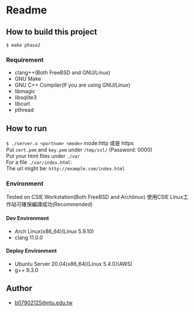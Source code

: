 # Readme
## How to build this project
`
$ make phase2
`
### Requirement
* clang++(Both FreeBSD and GNU/Linux)
* GNU Make
* GNU C++ Compiler(If you are using GNU/Linux)
* libmagic
* libsqlite3
* libcurl
* pthread
## How to run
`
$ ./server.o <portnum> <mode>
`
mode:http 或是 https \
Put  `cert.pem` and `key.pem` under `/tmp/ssl/` (Password: 0000)\
Put your html files under `./var` \
For a file `./var/index.html`: \
The url might be: `http://example.com/index.html`

### Environment
Tested on CSIE Workstation(Both FreeBSD and Archlinux) 
使用CSIE Linux工作站可確保編譯成功(Recommended)
#### Dev Environment
* Arch Linux(x86_64)(Linux 5.9.10)
* clang 11.0.0
#### Deploy Environment
* Ubuntu Server 20.04(x86_64)(Linux 5.4.0)(AWS)
* g++ 9.3.0
## Author
* b07902125@ntu.edu.tw